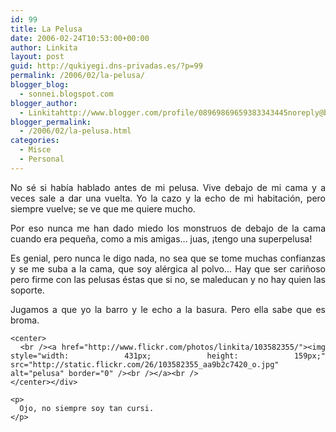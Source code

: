 ```yaml
---
id: 99
title: La Pelusa
date: 2006-02-24T10:53:00+00:00
author: Linkita
layout: post
guid: http://qukiyegi.dns-privadas.es/?p=99
permalink: /2006/02/la-pelusa/
blogger_blog:
  - sonnei.blogspot.com
blogger_author:
  - Linkitahttp://www.blogger.com/profile/08969869659383343445noreply@blogger.com
blogger_permalink:
  - /2006/02/la-pelusa.html
categories:
  - Misce
  - Personal
---
```

<div style="text-align: justify;">
  No sé si había hablado antes de mi pelusa. Vive debajo de mi cama y a veces sale a dar una vuelta. Yo la cazo y la echo de mi habitación, pero siempre vuelve; se ve que me quiere mucho.</p> 
  
  <p>
    Por eso nunca me han dado miedo los monstruos de debajo de la cama cuando era pequeña, como a mis amigas&#8230; juas, ¡tengo una superpelusa!
  </p>
  
  <p>
    Es genial, pero nunca le digo nada, no sea que se tome muchas confianzas y se me suba a la cama, que soy alérgica al polvo&#8230; Hay que ser cariñoso pero firme con las pelusas éstas que si no, se maleducan y no hay quien las soporte.
  </p>
  
  <p>
    Jugamos a que yo la barro y le echo a la basura. Pero ella sabe que es broma.<br />
    
    <center>
      <br /><a href="http://www.flickr.com/photos/linkita/103582355/"><img style="width: 431px; height: 159px;" src="http://static.flickr.com/26/103582355_aa9b2c7420_o.jpg" alt="pelusa" border="0" /><br /></a><br />
    </center></div> 
    
    <p>
      Ojo, no siempre soy tan cursi.
    </p>